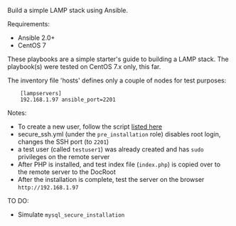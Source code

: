 Build a simple LAMP stack using Ansible.

Requirements:
- Ansible 2.0+
- CentOS 7

These playbooks are a simple starter's guide to building a LAMP stack. The playbook(s) 
were tested on CentOS 7.x only, this far.

The inventory file 'hosts' defines only a couple of nodes for test purposes:

        [lampservers]
        192.168.1.97 ansible_port=2201

Notes:
- To create a new user, follow the script [listed here](https://github.com/rn4ir/ansible-sample-playbooks/blob/master/simple_playbooks/newuser.yml)
- secure_ssh.yml (under the `pre_installation` role) disables root login, changes the SSH port (to `2201`)
- a test user (called `testuser1`) was already created and has `sudo` privileges on the remote server
- After PHP is installed, and test index file (`index.php`) is copied over to the remote server to the DocRoot
- After the installation is complete, test the server on the browser `http://192.168.1.97`
  
TO DO:
- Simulate `mysql_secure_installation`
